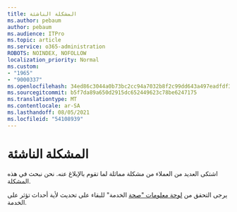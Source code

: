```yaml
---
title: المشكلة الناشئة
ms.author: pebaum
author: pebaum
ms.audience: ITPro
ms.topic: article
ms.service: o365-administration
ROBOTS: NOINDEX, NOFOLLOW
localization_priority: Normal
ms.custom:
- "1965"
- "9000337"
ms.openlocfilehash: 34ed86c3044a0b73bc2cc94a7032b8f2c99dd643a497eadfdf3b26172c1200df
ms.sourcegitcommit: b5f7da89a650d2915dc652449623c78be6247175
ms.translationtype: MT
ms.contentlocale: ar-SA
ms.lasthandoff: 08/05/2021
ms.locfileid: "54108939"
---
```

# <a name="emerging-issue"></a>المشكلة الناشئة

اشتكى العديد من العملاء من مشكلة مماثلة لما تقوم بالإبلاغ عنه. نحن نبحث في هذه المشكلة.

يرجى التحقق من [لوحة معلومات "صحة](https://admin.microsoft.com/adminportal/home#/servicehealth) الخدمة" للبقاء على تحديث لأية أحداث تؤثر على الخدمة.